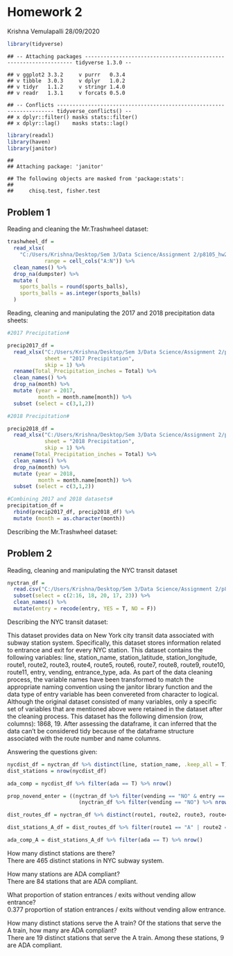 Homework 2
================
Krishna Vemulapalli
28/09/2020

``` r
library(tidyverse)
```

    ## -- Attaching packages ------------------------------------------------------------------ tidyverse 1.3.0 --

    ## v ggplot2 3.3.2     v purrr   0.3.4
    ## v tibble  3.0.3     v dplyr   1.0.2
    ## v tidyr   1.1.2     v stringr 1.4.0
    ## v readr   1.3.1     v forcats 0.5.0

    ## -- Conflicts --------------------------------------------------------------------- tidyverse_conflicts() --
    ## x dplyr::filter() masks stats::filter()
    ## x dplyr::lag()    masks stats::lag()

``` r
library(readxl)
library(haven)
library(janitor)
```

    ## 
    ## Attaching package: 'janitor'

    ## The following objects are masked from 'package:stats':
    ## 
    ##     chisq.test, fisher.test

## Problem 1

Reading and cleaning the Mr.Trashwheel dataset:

``` r
trashwheel_df = 
  read_xlsx(
    "C:/Users/Krishna/Desktop/Sem 3/Data Science/Assignment 2/p8105_hw2_slv2129/data/Trash-Wheel-Collection-Totals-8-6-19.xlsx", 
            range = cell_cols("A:N")) %>%
  clean_names() %>%
  drop_na(dumpster) %>%
  mutate (
    sports_balls = round(sports_balls),
    sports_balls = as.integer(sports_balls)
  )
```

Reading, cleaning and manipulating the 2017 and 2018 precipitation data
sheets:

``` r
#2017 Precipitation#

precip2017_df = 
  read_xlsx("C:/Users/Krishna/Desktop/Sem 3/Data Science/Assignment 2/p8105_hw2_slv2129/data/Trash-Wheel-Collection-Totals-8-6-19.xlsx",
            sheet = "2017 Precipitation",
            skip = 1) %>%
  rename(Total_Precipitation_inches = Total) %>%
  clean_names() %>%
  drop_na(month) %>%
  mutate (year = 2017,
          month = month.name[month]) %>%
  subset (select = c(3,1,2)) 

#2018 Precipitation#

precip2018_df = 
  read_xlsx("C:/Users/Krishna/Desktop/Sem 3/Data Science/Assignment 2/p8105_hw2_slv2129/data/Trash-Wheel-Collection-Totals-8-6-19.xlsx",
            sheet = "2018 Precipitation",
            skip = 1) %>%
  rename(Total_Precipitation_inches = Total) %>%
  clean_names() %>%
  drop_na(month) %>%
  mutate (year = 2018,
          month = month.name[month]) %>%
  subset (select = c(3,1,2))

#Combining 2017 and 2018 datasets#
precipitation_df = 
  rbind(precip2017_df, precip2018_df) %>%
  mutate (month = as.character(month))
```

Describing the Mr.Trashwheel dataset:

## Problem 2

Reading, cleaning and manipulating the NYC transit dataset

``` r
nyctran_df = 
  read.csv("C:/Users/Krishna/Desktop/Sem 3/Data Science/Assignment 2/p8105_hw2_slv2129/data/NYC_Transit_Subway_Entrance_And_Exit_Data.csv") %>%
  subset(select = c(2:16, 18, 20, 17, 23)) %>%
  clean_names() %>%
  mutate(entry = recode(entry, YES = T, NO = F))
```

Describing the NYC transit dataset:

This dataset provides data on New York city transit data associated with
subway station system. Specifically, this dataset stores information
related to entrance and exit for every NYC station. This dataset
contains the following variables: line, station\_name,
station\_latitude, station\_longitude, route1, route2, route3, route4,
route5, route6, route7, route8, route9, route10, route11, entry,
vending, entrance\_type, ada. As part of the data cleaning process, the
variable names have been transformed to match the appropriate naming
convention using the janitor library function and the data type of entry
variable has been convereted from character to logical. Although the
original dataset consisted of many variables, only a specific set of
variables that are mentioned above were retained in the dataset after
the cleaning process. This dataset has the following dimension (row,
columns): 1868, 19. After assessing the dataframe, it can inferred that
the data can’t be considered tidy because of the dataframe structure
associated with the route number and name columns.

Answering the questions given:

``` r
nycdist_df = nyctran_df %>% distinct(line, station_name, .keep_all = T)
dist_stations = nrow(nycdist_df)

ada_comp = nycdist_df %>% filter(ada == T) %>% nrow()

prop_novend_enter = ((nyctran_df %>% filter(vending == "NO" & entry == T) %>% nrow()) / 
                       (nyctran_df %>% filter(vending == "NO") %>% nrow())) %>% round(3)

dist_routes_df = nyctran_df %>% distinct(route1, route2, route3, route4, route5, route6, route7, route8, route9, route10, route11, .keep_all = T)

dist_stations_A_df = dist_routes_df %>% filter(route1 == "A" | route2 == "A" | route3 == "A" | route4 == "A" | route5 == "A" | route6 == "A" | route7 == "A" | route8 == "A"| route9 == "A" | route10 == "A" | route11 == "A")

ada_comp_A = dist_stations_A_df %>% filter(ada == T) %>% nrow()
```

How many distinct stations are there?  
There are 465 distinct stations in NYC subway system.

How many stations are ADA compliant?  
There are 84 stations that are ADA compliant.

What proportion of station entrances / exits without vending allow
entrance?  
0.377 proportion of station entrances / exits without vending allow
entrance.

How many distinct stations serve the A train? Of the stations that serve
the A train, how many are ADA compliant?  
There are 19 distinct stations that serve the A train. Among these
stations, 9 are ADA compliant.
